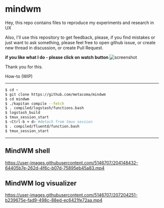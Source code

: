 # mindwm

Hey, this repo contains files to reproduce my experiments and research in UX

Also, I'll use this repository to get feedback, please, if you find mistakes or just want to ask something, please feel free to open github issue, or create new thread in discussion, or create Pull Request.

**if you like what I do - please click on watch button**
![screenshot](https://user-images.githubusercontent.com/5146707/204149638-56cdeb1e-4493-44a4-a8e4-12a629c05341.png)

Thank you for this.

How-to (WIP)

---------------------------------------------------

```bash
$ cd ~
$ git clone https://github.com/metacoma/mindwm
$ cd mindwm
$ ./kapitan compile --fetch
$ . compiled/logstash/functions.bash
$ logstash_build
$ tmux_session_start 
$ <Ctrl-b + d> #detach from tmux session
$ . compiled/fluentd/function.bash
$ tmux_session_start
```

---------------------------------------------------

## MindWM shell

https://user-images.githubusercontent.com/5146707/204148432-64405b7e-262d-4f6c-b07d-75895eb45a83.mp4

## MindWM log visualizer

https://user-images.githubusercontent.com/5146707/207204251-b239675e-fad9-498c-88ed-ec6421fe72aa.mp4

